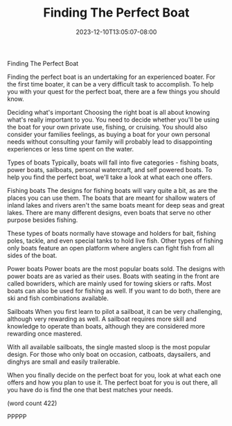 ﻿---
title: "Finding The Perfect Boat"
date: 2023-12-10T13:05:07-08:00
description: "Buying A Boat Tips for Web Success"
featured_image: "/images/Buying A Boat.jpg"
tags: ["Buying A Boat"]
---

Finding The Perfect Boat

Finding the perfect boat is an undertaking for an
experienced boater.  For the first time boater, it
can be a very difficult task to accomplish.  To 
help you with your quest for the perfect boat, 
there are a few things you should know.

Deciding what's important
Choosing the right boat is all about knowing what's 
really important to you.  You need to decide whether
you'll be using the boat for your own private use, 
fishing, or cruising.  You should also consider your
families feelings, as buying a boat for your own 
personal needs without consulting your family will
probably lead to disappointing experiences or less
time spent on the water.

Types of boats
Typically, boats will fall into five categories -
fishing boats, power boats, sailboats, personal 
watercraft, and self powered boats.  To help you 
find the perfect boat, we'll take a look at what 
each one offers.

Fishing boats
The designs for fishing boats will vary quite a 
bit, as are the places you can use them.  The boats
that are meant for shallow waters of inland lakes
and rivers aren't the same boats meant for deep
seas and great lakes.  There are many different 
designs, even boats that serve no other purpose
besides fishing.

These types of boats normally have stowage and 
holders for bait, fishing poles, tackle, and
even special tanks to hold live fish.  Other types
of fishing only boats feature an open platform 
where anglers can fight fish from all sides of 
the boat.

Power boats
Power boats are the most popular boats sold.  The
designs with power boats are as varied as their
uses.  Boats with seating in the front are 
called bowriders, which are mainly used for towing
skiers or rafts.  Most boats can also be used for
fishing as well.  If you want to do both, 
there are ski and fish combinations available.

Sailboats
When you first learn to pilot a sailboat, it can
be very challenging, although very rewarding as 
well.  A sailboat requires more skill and 
knowledge to operate than boats, although they
are considered more rewarding once mastered.  

With all available sailboats, the single masted
sloop is the most popular design.  For those who
only boat on occasion, catboats, daysailers, and 
dinghys are small and easily trailerable.

When you finally decide on the perfect boat for 
you, look at what each one offers and how you 
plan to use it.  The perfect boat for you is
out there, all you have do is find the one that
best matches your needs.

(word count 422)

PPPPP



